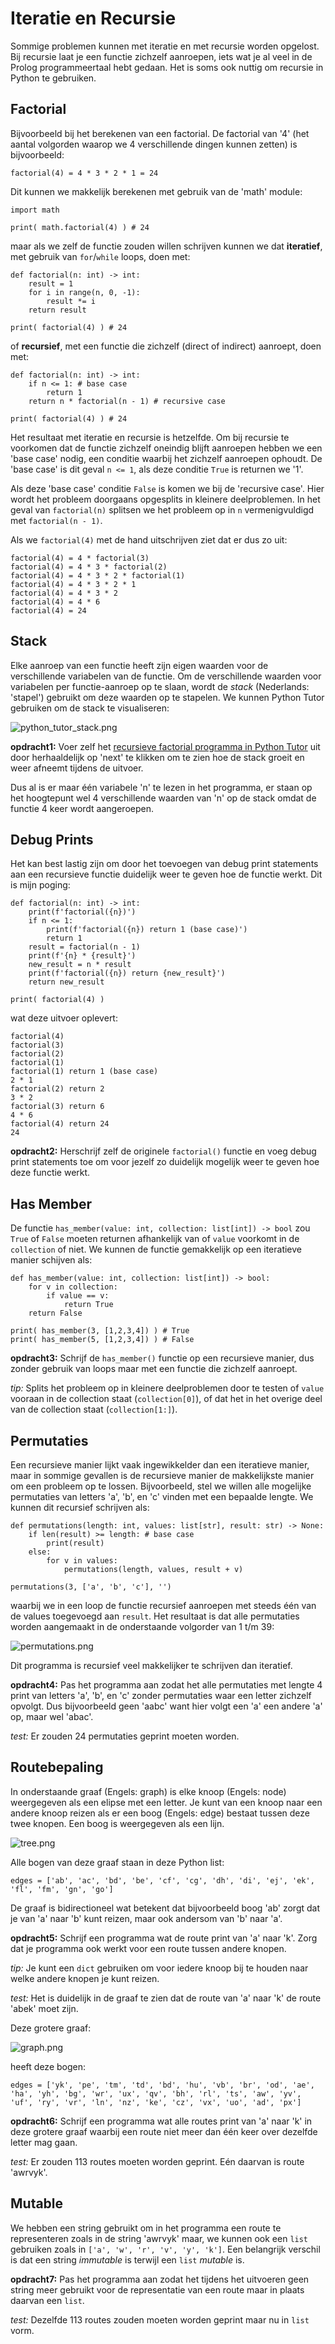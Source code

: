 # Iteratie en Recursie

Sommige problemen kunnen met iteratie en met recursie worden
opgelost. Bij recursie laat je een functie zichzelf aanroepen, iets
wat je al veel in de Prolog programmeertaal hebt gedaan. Het is soms
ook nuttig om recursie in Python te gebruiken.

## Factorial
Bijvoorbeeld bij het berekenen van een factorial. De factorial van '4'
(het aantal volgorden waarop we 4 verschillende dingen kunnen zetten)
is bijvoorbeeld:

```
factorial(4) = 4 * 3 * 2 * 1 = 24
```

Dit kunnen we makkelijk berekenen met gebruik van de 'math' module:

```
import math

print( math.factorial(4) ) # 24
```

maar als we zelf de functie zouden willen schrijven kunnen we dat
**iteratief**, met gebruik van `for`/`while` loops, doen met:

```
def factorial(n: int) -> int:
    result = 1
    for i in range(n, 0, -1):
        result *= i
    return result

print( factorial(4) ) # 24
```

of **recursief**, met een functie die zichzelf (direct of indirect)
aanroept, doen met:

```
def factorial(n: int) -> int:
    if n <= 1: # base case 
        return 1
    return n * factorial(n - 1) # recursive case

print( factorial(4) ) # 24
```

Het resultaat met iteratie en recursie is hetzelfde. Om bij recursie
te voorkomen dat de functie zichzelf oneindig blijft aanroepen hebben
we een 'base case' nodig, een conditie waarbij het zichzelf aanroepen
ophoudt. De 'base case' is dit geval `n <= 1`, als deze conditie
`True` is returnen we '1'.

Als deze 'base case' conditie `False` is komen we bij de 'recursive
case'. Hier wordt het probleem doorgaans opgesplits in kleinere
deelproblemen. In het geval van `factorial(n)` splitsen we het
probleem op in `n` vermenigvuldigd met `factorial(n - 1)`.

Als we `factorial(4)` met de hand uitschrijven ziet dat er dus zo
uit:

```
factorial(4) = 4 * factorial(3)
factorial(4) = 4 * 3 * factorial(2)
factorial(4) = 4 * 3 * 2 * factorial(1)
factorial(4) = 4 * 3 * 2 * 1
factorial(4) = 4 * 3 * 2
factorial(4) = 4 * 6
factorial(4) = 24
```

## Stack

Elke aanroep van een functie heeft zijn eigen waarden voor de
verschillende variabelen van de functie. Om de verschillende waarden
voor variabelen per functie-aanroep op te slaan, wordt de *stack*
(Nederlands: 'stapel') gebruikt om deze waarden op te
stapelen. We kunnen Python Tutor gebruiken om de stack te
visualiseren:

![python_tutor_stack.png](python_tutor_stack.png)


**opdracht1:** Voer zelf het [recursieve factorial programma in Python
Tutor](https://pythontutor.com/render.html#code=def%20factorial%28n%3A%20int%29%20-%3E%20int%3A%0A%20%20%20%20if%20n%20%3C%3D%201%3A%0A%20%20%20%20%20%20%20%20return%201%0A%20%20%20%20return%20n%20*%20factorial%28n%20-%201%29%0A%0Aprint%28%20factorial%284%29%20%29&cumulative=false&curInstr=1&heapPrimitives=nevernest&mode=display&origin=opt-frontend.js&py=3&rawInputLstJSON=%5B%5D&textReferences=false)
uit door herhaaldelijk op 'next' te klikken om te zien hoe de stack
groeit en weer afneemt tijdens de uitvoer.

Dus al is er maar één variabele 'n' te lezen in het programma, er staan
op het hoogtepunt wel 4 verschillende waarden van 'n' op de stack
omdat de functie 4 keer wordt aangeroepen.

## Debug Prints

Het kan best lastig zijn om door het toevoegen van debug print
statements aan een recursieve functie duidelijk weer
te geven hoe de functie werkt. Dit is mijn poging:

```
def factorial(n: int) -> int:
    print(f'factorial({n})')
    if n <= 1:
        print(f'factorial({n}) return 1 (base case)')
        return 1
    result = factorial(n - 1)
    print(f'{n} * {result}')
    new_result = n * result
    print(f'factorial({n}) return {new_result}')
    return new_result

print( factorial(4) )
```

wat deze uitvoer oplevert:

```
factorial(4)
factorial(3)
factorial(2)
factorial(1)
factorial(1) return 1 (base case)
2 * 1
factorial(2) return 2
3 * 2
factorial(3) return 6
4 * 6
factorial(4) return 24
24
```

**opdracht2:** Herschrijf zelf de originele `factorial()` functie en
voeg debug print statements toe om voor jezelf zo duidelijk mogelijk
weer te geven hoe deze functie werkt.


## Has Member

De functie `has_member(value: int, collection: list[int]) -> bool` zou
`True` of `False` moeten returnen afhankelijk van of `value` voorkomt
in de `collection` of niet. We kunnen de functie gemakkelijk op een
iteratieve manier schijven als:

```
def has_member(value: int, collection: list[int]) -> bool:
    for v in collection:
        if value == v:
            return True
    return False

print( has_member(3, [1,2,3,4]) ) # True
print( has_member(5, [1,2,3,4]) ) # False
```

**opdracht3:** Schrijf de `has_member()` functie op een recursieve
manier, dus zonder gebruik van loops maar met een functie die zichzelf
aanroept.

*tip:* Splits het probleem op in kleinere deelproblemen door te testen of
 `value` vooraan in de collection staat (`collection[0]`), of dat het
 in het overige deel van de collection staat (`collection[1:]`).

## Permutaties

Een recursieve manier lijkt vaak ingewikkelder dan een iteratieve
manier, maar in sommige gevallen is de recursieve manier de
makkelijkste manier om een probleem op te lossen. Bijvoorbeeld, stel
we willen alle mogelijke permutaties van letters 'a', 'b', en 'c'
vinden met een bepaalde lengte. We kunnen dit recursief schrijven als:

```
def permutations(length: int, values: list[str], result: str) -> None:
    if len(result) >= length: # base case
        print(result)
    else:
        for v in values:
            permutations(length, values, result + v)

permutations(3, ['a', 'b', 'c'], '')
```

waarbij we in een loop de functie recursief aanroepen met steeds één
van de values toegevoegd aan `result`. Het resultaat is dat alle
permutaties worden aangemaakt in de onderstaande volgorder van 1 t/m
39:

![permutations.png](permutations.png)

Dit programma is recursief veel makkelijker te schrijven dan
iteratief.

**opdracht4:** Pas het programma aan zodat het alle permutaties met
lengte 4 print van letters 'a', 'b', en 'c' zonder permutaties waar
een letter zichzelf opvolgt. Dus bijvoorbeeld geen 'aabc' want hier
volgt een 'a' een andere 'a' op, maar wel 'abac'.

*test:* Er zouden 24 permutaties geprint moeten worden.

## Routebepaling

In onderstaande graaf (Engels: graph) is elke knoop (Engels: node)
weergegeven als een elipse met een letter. Je kunt van een knoop naar
een andere knoop reizen als er een boog (Engels: edge) bestaat tussen
deze twee knopen. Een boog is weergegeven als een lijn.

![tree.png](tree.png)

Alle bogen van deze graaf staan in deze Python list:
```
edges = ['ab', 'ac', 'bd', 'be', 'cf', 'cg', 'dh', 'di', 'ej', 'ek', 'fl', 'fm', 'gn', 'go']
```

De graaf is bidirectioneel wat betekent dat bijvoorbeeld boog 'ab'
zorgt dat je van 'a' naar 'b' kunt reizen, maar ook andersom van 'b'
naar 'a'.

**opdracht5:** Schrijf een programma wat de route print van 'a' naar
'k'. Zorg dat je programma ook werkt voor een route tussen andere
knopen.

*tip:* Je kunt een `dict` gebruiken om voor iedere knoop bij te
houden naar welke andere knopen je kunt reizen.

*test:* Het is duidelijk in de graaf te zien dat de route van 'a' naar
'k' de route 'abek' moet zijn.

Deze grotere graaf:

![graph.png](graph.png)

heeft deze bogen:
```
edges = ['yk', 'pe', 'tm', 'td', 'bd', 'hu', 'vb', 'br', 'od', 'ae', 'ha', 'yh', 'bg', 'wr', 'ux', 'qv', 'bh', 'rl', 'ts', 'aw', 'yv', 'uf', 'ry', 'vr', 'ln', 'nz', 'ke', 'cz', 'vx', 'uo', 'ad', 'px']
```

**opdracht6:** Schrijf een programma wat alle routes print van 'a'
naar 'k' in deze grotere graaf waarbij een route niet meer dan één
keer over dezelfde letter mag gaan.

*test:* Er zouden 113 routes moeten worden geprint. Eén daarvan is
route 'awrvyk'.

## Mutable

We hebben een string gebruikt om in het programma een route te
representeren zoals in de string 'awrvyk' maar, we kunnen ook een
`list` gebruiken zoals in `['a', 'w', 'r', 'v', 'y', 'k']`. Een
belangrijk verschil is dat een string *immutable* is terwijl een `list`
*mutable* is.

**opdracht7:** Pas het programma aan zodat het tijdens het uitvoeren
geen string meer gebruikt voor de representatie van een route maar in
plaats daarvan een `list`.

*test:* Dezelfde 113 routes zouden moeten worden geprint maar nu in
`list` vorm.
